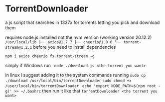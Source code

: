 # TorrentDownloader
a js script that searches in 1337x for torrents letting you pick and download them

requires node.js installed not the nvm version
(working version 20.12.2)
``
/usr/local/lib
├── axios@1.7.7
├── cheerio@1.0.0
└── torrent-stream@1.2.1
``
before you need to install dependencies



```npm i axios cheerio fs torrent-stream -g```

simply if Windows run
``` node ./download.js <the torrent you want>```

in linux i suggest adding it to the system commands running
```sudo cp ./download /usr/local/bin/torrentDownloader```
```sudo chmod +x /user/local/bin/torrentDownloader```
``` echo 'export NODE_PATH=$(npm root -g)' >> ~/.bashrc```
then run it like that
```torrentDownloader <the torrent you want>```
